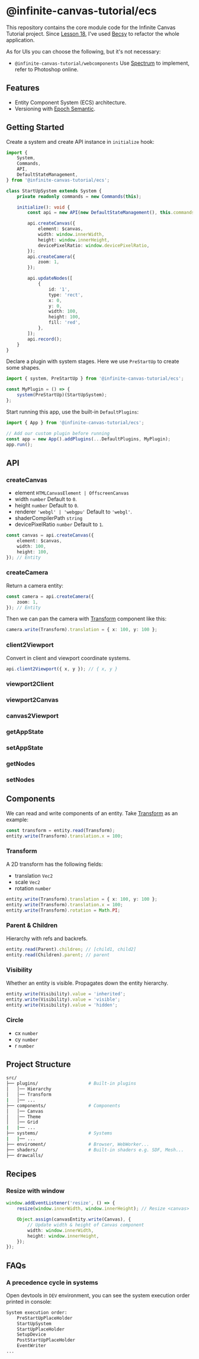 # @infinite-canvas-tutorial/ecs

This repository contains the core module code for the Infinite Canvas Tutorial project.
Since [Lesson 18], I've used [Becsy] to refactor the whole application.

As for UIs you can choose the following, but it's not necessary:

-   `@infinite-canvas-tutorial/webcomponents` Use [Spectrum] to implement, refer to Photoshop online.

## Features

-   Entity Component System (ECS) architecture.
-   Versioning with [Epoch Semantic].

## Getting Started

Create a system and create API instance in `initialize` hook:

```ts
import {
    System,
    Commands,
    API,
    DefaultStateManagement,
} from '@infinite-canvas-tutorial/ecs';

class StartUpSystem extends System {
    private readonly commands = new Commands(this);

    initialize(): void {
        const api = new API(new DefaultStateManagement(), this.commands);

        api.createCanvas({
            element: $canvas,
            width: window.innerWidth,
            height: window.innerHeight,
            devicePixelRatio: window.devicePixelRatio,
        });
        api.createCamera({
            zoom: 1,
        });

        api.updateNodes([
            {
                id: '1',
                type: 'rect',
                x: 0,
                y: 0,
                width: 100,
                height: 100,
                fill: 'red',
            },
        ]);
        api.record();
    }
}
```

Declare a plugin with system stages. Here we use `PreStartUp` to create some shapes.

```ts
import { system, PreStartUp } from '@infinite-canvas-tutorial/ecs';

const MyPlugin = () => {
    system(PreStartUp)(StartUpSystem);
};
```

Start running this app, use the built-in `DefaultPlugins`:

```ts
import { App } from '@infinite-canvas-tutorial/ecs';

// Add our custom plugin before running
const app = new App().addPlugins(...DefaultPlugins, MyPlugin);
app.run();
```

## API

### createCanvas

-   element `HTMLCanvasElement | OffscreenCanvas`
-   width `number` Default to `0`.
-   height `number` Default to `0`.
-   renderer `'webgl' | 'webgpu'` Default to `'webgl'`.
-   shaderCompilerPath `string`
-   devicePixelRatio `number` Default to `1`.

```ts
const canvas = api.createCanvas({
    element: $canvas,
    width: 100,
    height: 100,
}); // Entity
```

### createCamera

Return a camera entity:

```ts
const camera = api.createCamera({
    zoom: 1,
}); // Entity
```

Then we can pan the camera with [Transform](#transform) component like this:

```ts
camera.write(Transform).translation = { x: 100, y: 100 };
```

### client2Viewport

Convert in client and viewport coordinate systems.

```ts
api.client2Viewport({ x, y }); // { x, y }
```

### viewport2Client

### viewport2Canvas

### canvas2Viewport

### getAppState

### setAppState

### getNodes

### setNodes

## Components

We can read and write components of an entity. Take [Transform](#transform) as an example:

```ts
const transform = entity.read(Transform);
entity.write(Transform).translation.x = 100;
```

### Transform

A 2D transform has the following fields:

-   translation `Vec2`
-   scale `Vec2`
-   rotation `number`

```ts
entity.write(Transform).translation = { x: 100, y: 100 };
entity.write(Transform).translation.x = 100;
entity.write(Transform).rotation = Math.PI;
```

### Parent & Children

Hierarchy with refs and backrefs.

```ts
entity.read(Parent).children; // [child1, child2]
entity.read(Children).parent; // parent
```

### Visibility

Whether an entity is visible. Propagates down the entity hierarchy.

```ts
entity.write(Visibility).value = 'inherited';
entity.write(Visibility).value = 'visible';
entity.write(Visibility).value = 'hidden';
```

### Circle

-   cx `number`
-   cy `number`
-   r `number`

## Project Structure

```bash
src/
├── plugins/                   # Built-in plugins
│   │── Hierarchy
│   │── Transform
|   │── ...
├── components/                # Components
│   │── Canvas
│   │── Theme
│   │── Grid
|   |── ...
├── systems/                   # Systems
|   |── ...
├── enviroment/                # Browser, WebWorker...
├── shaders/                   # Built-in shaders e.g. SDF, Mesh...
├── drawcalls/
```

## Recipes

### Resize with window

```ts
window.addEventListener('resize', () => {
    resize(window.innerWidth, window.innerHeight); // Resize <canvas>

    Object.assign(canvasEntity.write(Canvas), {
        // Update width & height of Canvas component
        width: window.innerWidth,
        height: window.innerHeight,
    });
});
```

## FAQs

### A precedence cycle in systems

Open devtools in `DEV` environment, you can see the system execution order printed in console:

```bash
System execution order:
    PreStartUpPlaceHolder
    StartUpSystem
    StartUpPlaceHolder
    SetupDevice
    PostStartUpPlaceHolder
    EventWriter
...
```

[Lesson 18]: https://infinitecanvas.cc/guide/lesson-018
[Becsy]: https://lastolivegames.github.io/becsy/
[Spectrum]: https://opensource.adobe.com/spectrum-web-components
[Epoch Semantic]: https://antfu.me/posts/epoch-semver
